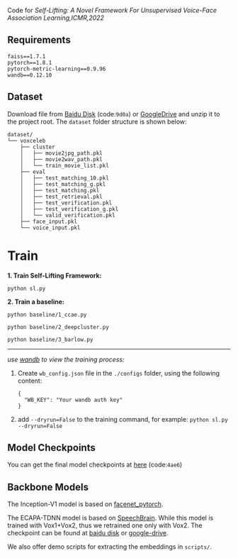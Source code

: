 Code for *Self-Lifting: A Novel Framework For Unsupervised Voice-Face Association Learning,ICMR,2022*



## Requirements

```
faiss==1.7.1
pytorch==1.8.1
pytorch-metric-learning==0.9.96
wandb==0.12.10
```



## Dataset

Download file from [Baidu Disk](https://pan.baidu.com/s/1yCvVOytilWYHdG4dHYHnEw) (code:`9d0a`) or [GoogleDrive](https://drive.google.com/file/d/1NZLfYrvqoa7XGJxITYE0v0SRYN-m33hv/view?usp=sharing) and unzip it to the project root. 
The `dataset` folder structure is shown below:

```
dataset/
└── voxceleb
    ├── cluster
    │   ├── movie2jpg_path.pkl
    │   ├── movie2wav_path.pkl
    │   └── train_movie_list.pkl
    ├── eval
    │   ├── test_matching_10.pkl
    │   ├── test_matching_g.pkl
    │   ├── test_matching.pkl
    │   ├── test_retrieval.pkl
    │   ├── test_verification.pkl
    │   ├── test_verification_g.pkl
    │   └── valid_verification.pkl
    ├── face_input.pkl
    └── voice_input.pkl
```



# Train

**1. Train Self-Lifting Framework:**

``python sl.py``



**2. Train a baseline:**

``python baseline/1_ccae.py``

``python baseline/2_deepcluster.py``

``python baseline/3_barlow.py``



---

*use [wandb](https://wandb.ai) to view the training process:*

1. Create  `wb_config.json`  file in the  `./configs` folder, using the following content:

   ```
   {
     "WB_KEY": "Your wandb auth key"
   }
   ```

   

2. add `--dryrun=False` to the training command, for example:   `python sl.py --dryrun=False`



## Model Checkpoints 

You can get the final model checkpoints at [here](https://pan.baidu.com/s/1Ol0FtaXUm8BticDDNLJaxg) (code:`4ae6`) 



## Backbone Models

The Inception-V1 model is based on [facenet_pytorch](https://github.com/timesler/facenet-pytorch).

The ECAPA-TDNN model is based on [SpeechBrain](https://huggingface.co/speechbrain/spkrec-ecapa-voxceleb). 
While this model is trained with Vox1+Vox2, 
thus we retrained one only with Vox2. 
The checkpoint can be found at [baidu disk](https://pan.baidu.com/s/18vDu8_XxxuplW-k6i4xHZQ?pwd=fdra) or [google-drive](https://drive.google.com/file/d/1SynmHLSva8mkaVlDlSQnMVqIOLSYy36d/view?usp=sharing).

We also offer demo scripts for extracting the embeddings in `scripts/`.

